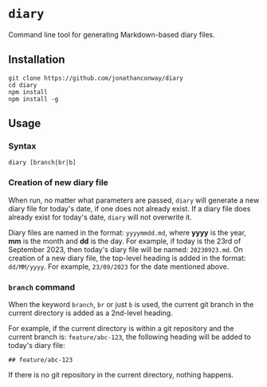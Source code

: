 # `diary`

Command line tool for generating Markdown-based diary files.

## Installation

```
git clone https://github.com/jonathanconway/diary
cd diary
npm install
npm install -g
```

## Usage

### Syntax

```
diary [branch|br|b]
```

### Creation of new diary file

When run, no matter what parameters are passed, `diary` will generate a new diary file for today's date, if one does not already exist. If a diary file does already exist for today's date, `diary` will not overwrite it.

Diary files are named in the format: `yyyymmdd.md`, where **yyyy** is the year, **mm** is the month and **dd** is the day. For example, if today is the 23rd of September 2023, then today's diary file will be named: `20230923.md`. On creation of a new diary file, the top-level heading is added in the format: `dd/MM/yyyy`. For example, `23/09/2023` for the date mentioned above.

### `branch` command

When the keyword `branch`, `br` or just `b` is used, the current git branch in the current directory is added as a 2nd-level heading.

For example, if the current directory is within a git repository and the current branch is: `feature/abc-123`, the following heading will be added to today's diary file:

```
## feature/abc-123
```

If there is no git repository in the current directory, nothing happens.
